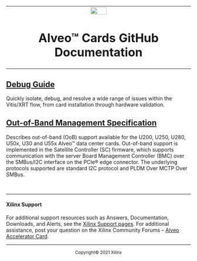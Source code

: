 <table width="100%">
  <tr width="100%">
    <td align="center"><img src="https://www.xilinx.com/content/dam/xilinx/imgs/press/media-kits/corporate/xilinx-logo.png" width="30%"/><h1>Alveo™ Cards GitHub Documentation</h1>
    </td>
 </tr>
 </table>
 




## [Debug Guide](https://xilinx.github.io/Alveo-Cards/master/debugging/README.html)


Quickly isolate, debug, and resolve a wide range of issues within the Vitis/XRT flow, from card installation through hardware validation.




## [Out-of-Band Management Specification](https://xilinx.github.io/Alveo-Cards/master/management-specification/README.html)



Describes out-of-band (OoB) support available for the U200, U250, U280, U50x, U30 and U55x Alveo™ data center cards. Out-of-band support is implemented in the Satellite Controller (SC) firmware, which supports communication with the server Board Management Controller (BMC) over the SMBus/I2C interface on the PCIe® edge connector. The underlying protocols supported are standard I2C protocol and PLDM Over MCTP Over SMBus.


<br/>
<hr/>

#### Xilinx Support

For additional support resources such as Answers, Documentation, Downloads, and Alerts, see the [Xilinx Support pages](http://www.xilinx.com/support). For additional assistance, post your question on the Xilinx Community Forums – [Alveo Accelerator Card](https://forums.xilinx.com/t5/Alveo-Accelerator-Cards/bd-p/alveo).


<hr/>

<p align="center"><sup>Copyright&copy; 2021 Xilinx</sup></p>
